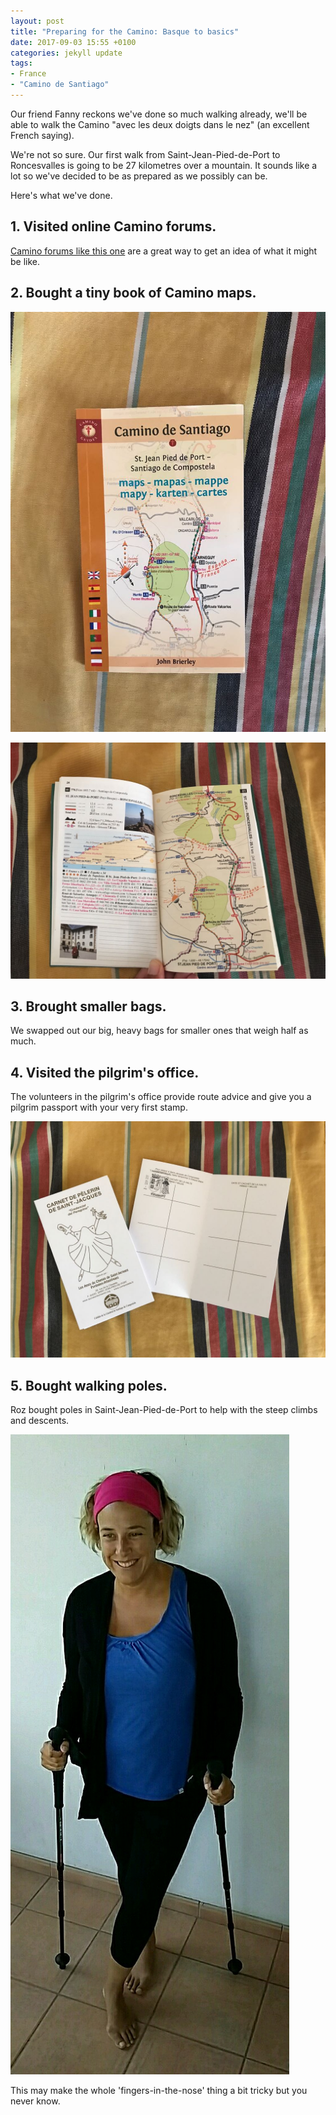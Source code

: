 ```yaml
---
layout: post
title: "Preparing for the Camino: Basque to basics"
date: 2017-09-03 15:55 +0100
categories: jekyll update
tags:
- France
- "Camino de Santiago"
---
```


Our friend Fanny reckons we've done so much walking already, we'll be able to walk the Camino "avec les deux doigts dans le nez" (an excellent French saying). 

We're not so sure. Our first walk from Saint-Jean-Pied-de-Port to Roncesvalles is going to be 27 kilometres over a mountain. It sounds like a lot so we've decided to be as prepared as we possibly can be. 

Here's what we've done. 

## 1. Visited online Camino forums.

[Camino forums like this one](https://www.caminodesantiago.me/community/threads/st-jean-to-roncesvalles.20124/) are a great way to get an idea of what it might be like.

## 2. Bought a tiny book of Camino maps.

![Front cover of our Camino de Santiago maps book](https://github.com/tombye/trexit/raw/gh-pages/assets/images/camino-de-santiago-book-of-maps-front.jpg)

![Inside our Camino de Santiago maps book showing a map of the first route](https://github.com/tombye/trexit/raw/gh-pages/assets/images/camino-de-santiago-book-of-maps-inside.jpg)

## 3. Brought smaller bags.

We swapped out our big, heavy bags for smaller ones that weigh half as much.

## 4. Visited the pilgrim's office.

The volunteers in the pilgrim's office provide route advice and give you a pilgrim passport with your very first stamp.

![Pilgrim passports with their first stamp](https://github.com/tombye/trexit/raw/gh-pages/assets/images/pilgrim-passports.jpg)

## 5. Bought walking poles.

Roz bought poles in Saint-Jean-Pied-de-Port to help with the steep climbs and descents.

![Roz with her walking poles](https://github.com/tombye/trexit/raw/gh-pages/assets/images/roz-with-poles.jpg)

This may make the whole 'fingers-in-the-nose' thing a bit tricky but you never know.
